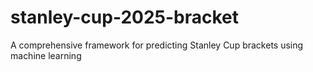 # stanley-cup-2025-bracket
A comprehensive framework for predicting Stanley Cup brackets using machine learning
